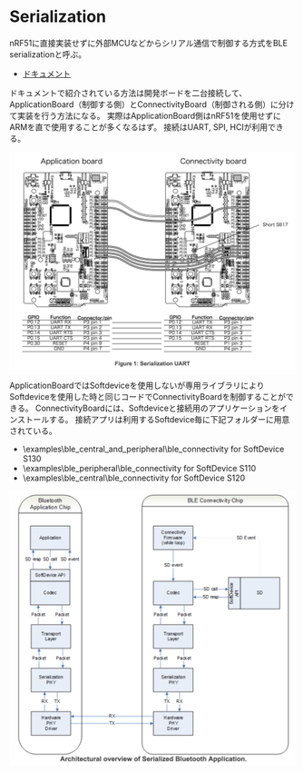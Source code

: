 # Serialization

nRF51に直接実装せずに外部MCUなどからシリアル通信で制御する方式をBLE serializationと呼ぶ。

* [ドキュメント](http://infocenter.nordicsemi.com/index.jsp?topic=%2Fcom.nordic.infocenter.sdk51.v10.0.0%2Flib_serialization.html)

ドキュメントで紹介されている方法は開発ボードを二台接続して、ApplicationBoard（制御する側）とConnectivityBoard（制御される側）に分けて実装を行う方法になる。
実際はApplicationBoard側はnRF51を使用せずにARMを直で使用することが多くなるはず。
接続はUART, SPI, HCIが利用できる。

![](ser-01.png)

ApplicationBoardではSoftdeviceを使用しないが専用ライブラリによりSoftdeviceを使用した時と同じコードでConnectivityBoardを制御することができる。
ConnectivityBoardには、Softdeviceと接続用のアプリケーションをインストールする。
接続アプリは利用するSoftdevice毎に下記フォルダーに用意されている。

* \examples\ble_central_and_peripheral\ble_connectivity for SoftDevice S130
* \examples\ble_peripheral\ble_connectivity for SoftDevice S110
* \examples\ble_central\ble_connectivity for SoftDevice S120

![](ser-02.png)

